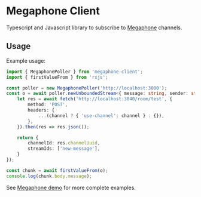 # Megaphone Client

Typescript and Javascript library to subscribe to [Megaphone](https://github.com/dghilardi/megaphone) channels.

## Usage

Example usage:

```ts
import { MegaphonePoller } from 'megaphone-client';
import { firstValueFrom } from 'rxjs';

const poller = new MegaphonePoller('http://localhost:3000');
const o = await poller.newUnboundedStream<{ message: string, sender: string }>(async channel => {
    let res = await fetch('http://localhost:3040/room/test', {
        method: 'POST',
        headers: {
            ...(channel ? { 'use-channel': channel } : {}),
        },
    }).then(res => res.json());

    return {
        channelId: res.channelUuid,
        streamIds: ['new-message'],
    }
});

const chunk = await firstValueFrom(o);
console.log(chunk.body.message);
```

See [Megaphone demo](https://github.com/dghilardi/megaphone-demo) for more complete examples.